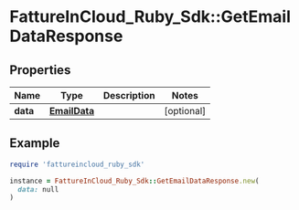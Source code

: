 # FattureInCloud_Ruby_Sdk::GetEmailDataResponse

## Properties

| Name | Type | Description | Notes |
| ---- | ---- | ----------- | ----- |
| **data** | [**EmailData**](EmailData.md) |  | [optional] |

## Example

```ruby
require 'fattureincloud_ruby_sdk'

instance = FattureInCloud_Ruby_Sdk::GetEmailDataResponse.new(
  data: null
)
```

